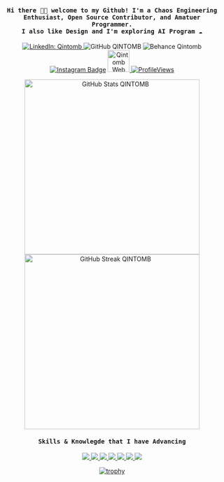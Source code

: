 <h4 align="center"><samp> Hi there 👋🏾  welcome to my Github! I'm a Chaos Engineering Enthusiast, Open Source Contributor, and Amatuer Programmer.
  <br>
  I also like Design and I'm exploring AI Program ☁️ </samp></h4>


<p align="center" dir="auto">
  <!-- Social Media -->
  <a href="https://www.linkedin.com/in/qintomb/" target="_blank">
  <img src="https://img.shields.io/badge/-LinkedIn-blue?style=flat-square&logo=linkedin&logoColor=white" 
       alt="LinkedIn: Qintomb">
</a>
  <a href="https://github.com/qintmb" style="text-decoration:none;">
    <img src="https://img.shields.io/github/followers/qintmb?label=Qintomb&style=social" 
         alt="GitHub QINTOMB" 
         style="max-width: 100%;">
  </a>
  <a href="https://be.net/qintomb" style="text-decoration:none;" target="_blank">
    <img src="https://img.shields.io/badge/-Qintomb-1769ff?style=flat-square&logo=behance&logoColor=white" 
         alt="Behance Qintomb" 
         style="max-width: 100%;">
  </a>
<a href="https://www.instagram.com/qintomb/" rel="nofollow"><img src="https://camo.githubusercontent.com/66884d01129f7e45326198a953d27ae332fa283e2d8f7ff061e7e6738e992bfb/68747470733a2f2f696d672e736869656c64732e696f2f62616467652f2d496e7374616772616d2d6534343035663f7374796c653d666c61742d737175617265266c6f676f3d496e7374616772616d266c6f676f436f6c6f723d7768697465266c696e6b3d68747470733a2f2f7777772e696e7374616772616d2e636f6d2f726f7368616e6a617972616a2f" alt="Instagram Badge" data-canonical-src="https://img.shields.io/badge/-Instagram-e4405f?style=flat-square&amp;logo=Instagram&amp;logoColor=white&amp;link=https://www.instagram.com/qintomb/" style="max-width: 100%;"></a>
  
<a href="https://qintomb.qzz.io" rel="nofollow" target="_blank">
  <img src="https://framerusercontent.com/images/8rCZlFSngi2ZZx65oWKYGiKZ4.png?scale-down-to=512" 
       alt="Qintomb Web" 
       style="width: 50px; height: auto; max-width: 100%;">
</a>
<a href="https://komarev.com/ghpvc/?username=qintmb" rel="nofollow"><img src="https://camo.githubusercontent.com/aeb622cad95f012aeba7b790256372ba72ab5559e8a854d6c0ff458c61d91e59/68747470733a2f2f6b6f6d617265762e636f6d2f67687076632f3f757365726e616d653d6173686c65796d6176657269636b7326636f6c6f723d726564267374796c653d666c6174" alt="ProfileViews" data-canonical-src="https://komarev.com/ghpvc/?username=qintmb&amp;color=red&amp;style=flat" style="max-width: 100%;"></a>

<p align="center" dir="auto">
  <!-- GitHub Stats -->
  <a target="_blank" rel="noopener noreferrer nofollow" href="https://github.com/qintmb">
    <img src="https://github-readme-stats.vercel.app/api?username=qintmb&show_icons=true&theme=dark" 
         width="400" 
         alt="GitHub Stats QINTOMB">
  </a>

  <!-- GitHub Streak Stats -->
  <a target="_blank" rel="noopener noreferrer nofollow" href="https://github.com/qintmb">
    <img src="https://github-readme-streak-stats.herokuapp.com?user=qintmb&theme=dark&hide_border=true" 
         width="400" 
         alt="GitHub Streak QINTOMB">
  </a>
</p>

<p align="center" dir="auto">
<h4 align="center"><samp> Skills & Knowlegde that I have Advancing </samp></h4>

<p align="center"> 
  <a href="https://www.adobe.com/products/photoshop.html" target="_blank">
    <img src="https://img.shields.io/badge/adobe%20photoshop%20-%2331A8FF.svg?&style=for-the-badge&logo=adobe%20photoshop&logoColor=white">
  </a>
  
   <a href="https://www.adobe.com/products/illustrator.html" target="_blank">
    <img src="https://img.shields.io/badge/adobe%20illustrator%20-%23FF9A00.svg?&style=for-the-badge&logo=adobe%20illustrator&logoColor=white">
  </a>

  <a href="https://developer.mozilla.org/en-US/docs/Glossary/HTML5" target="_blank">
    <img src="https://img.shields.io/badge/html5%20-%23E34F26.svg?&style=for-the-badge&logo=html5&logoColor=white">
  </a>

  <a href="https://developer.mozilla.org/en-US/docs/Web/CSS" target="_blank">
    <img src="https://img.shields.io/badge/css3%20-%231572B6.svg?&style=for-the-badge&logo=css3&logoColor=white">
  </a>

  <a href="https://nodejs.org" target="_blank">
    <img src="https://img.shields.io/badge/node.js%20-%2343853D.svg?&style=for-the-badge&logo=node.js&logoColor=white">
  </a>

  <a href="https://developer.mozilla.org/en-US/docs/Web/JavaScript" target="_blank">
    <img src="https://img.shields.io/badge/javascript%20-%23323330.svg?&style=for-the-badge&logo=javascript&logoColor=%23F7DF1E">
  </a>

  <a href="https://git-scm.com" target="_blank">
    <img src="https://img.shields.io/badge/git%20-%23F05033.svg?&style=for-the-badge&logo=git&logoColor=white">
  </a>
</p>

<p align="center">
  <a href="https://github.com/qintmb/github-profile-trophy">
    <img src="https://github-profile-trophy.vercel.app/?username=qintmb&theme=onedark&row=1&column=8" alt="trophy" />
  </a>
</p>
